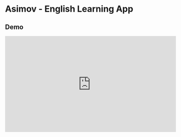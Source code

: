 # Asimov - English Learning App


## Demo

<iframe width="560" height="315" src="https://www.youtube.com/embed/RrJeiz3nkko" title="YouTube video player" frameborder="0" allow="accelerometer; autoplay; clipboard-write; encrypted-media; gyroscope; picture-in-picture; web-share" allowfullscreen></iframe>
